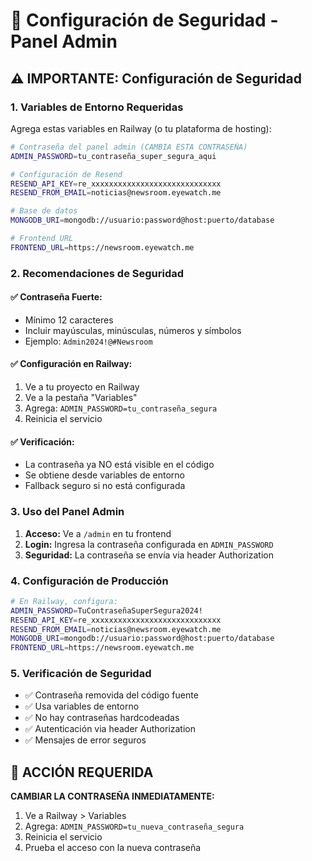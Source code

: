 # 🔐 Configuración de Seguridad - Panel Admin

## ⚠️ IMPORTANTE: Configuración de Seguridad

### 1. **Variables de Entorno Requeridas**

Agrega estas variables en Railway (o tu plataforma de hosting):

```bash
# Contraseña del panel admin (CAMBIA ESTA CONTRASEÑA)
ADMIN_PASSWORD=tu_contraseña_super_segura_aqui

# Configuración de Resend
RESEND_API_KEY=re_xxxxxxxxxxxxxxxxxxxxxxxxxxxxx
RESEND_FROM_EMAIL=noticias@newsroom.eyewatch.me

# Base de datos
MONGODB_URI=mongodb://usuario:password@host:puerto/database

# Frontend URL
FRONTEND_URL=https://newsroom.eyewatch.me
```

### 2. **Recomendaciones de Seguridad**

#### ✅ **Contraseña Fuerte:**
- Mínimo 12 caracteres
- Incluir mayúsculas, minúsculas, números y símbolos
- Ejemplo: `Admin2024!@#Newsroom`

#### ✅ **Configuración en Railway:**
1. Ve a tu proyecto en Railway
2. Ve a la pestaña "Variables"
3. Agrega: `ADMIN_PASSWORD=tu_contraseña_segura`
4. Reinicia el servicio

#### ✅ **Verificación:**
- La contraseña ya NO está visible en el código
- Se obtiene desde variables de entorno
- Fallback seguro si no está configurada

### 3. **Uso del Panel Admin**

1. **Acceso:** Ve a `/admin` en tu frontend
2. **Login:** Ingresa la contraseña configurada en `ADMIN_PASSWORD`
3. **Seguridad:** La contraseña se envía via header Authorization

### 4. **Configuración de Producción**

```bash
# En Railway, configura:
ADMIN_PASSWORD=TuContraseñaSuperSegura2024!
RESEND_API_KEY=re_xxxxxxxxxxxxxxxxxxxxxxxxxxxxx
RESEND_FROM_EMAIL=noticias@newsroom.eyewatch.me
MONGODB_URI=mongodb://usuario:password@host:puerto/database
FRONTEND_URL=https://newsroom.eyewatch.me
```

### 5. **Verificación de Seguridad**

- ✅ Contraseña removida del código fuente
- ✅ Usa variables de entorno
- ✅ No hay contraseñas hardcodeadas
- ✅ Autenticación via header Authorization
- ✅ Mensajes de error seguros

## 🚨 **ACCIÓN REQUERIDA**

**CAMBIAR LA CONTRASEÑA INMEDIATAMENTE:**

1. Ve a Railway > Variables
2. Agrega: `ADMIN_PASSWORD=tu_nueva_contraseña_segura`
3. Reinicia el servicio
4. Prueba el acceso con la nueva contraseña
